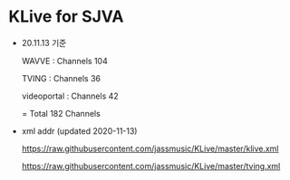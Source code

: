 # KLive for SJVA

* 20.11.13 기준

   WAVVE : Channels 104
   
   TVING : Channels 36
   
   videoportal : Channels 42
   
   = Total 182 Channels

* xml addr (updated 2020-11-13)

  https://raw.githubusercontent.com/jassmusic/KLive/master/klive.xml

  https://raw.githubusercontent.com/jassmusic/KLive/master/tving.xml


